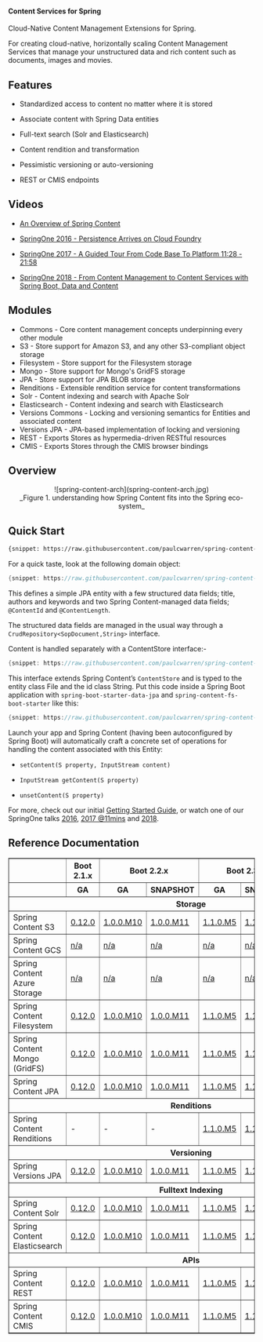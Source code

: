 #### Content Services for Spring

Cloud-Native Content Management Extensions for Spring.

For creating cloud-native, horizontally scaling Content Management Services that manage your unstructured data and rich content such as documents, images and movies.  

## Features

- Standardized access to content no matter where it is stored  

- Associate content with Spring Data entities

- Full-text search (Solr and Elasticsearch)

- Content rendition and transformation

- Pessimistic versioning or auto-versioning

- REST or CMIS endpoints

## Videos

- [An Overview of Spring Content](https://www.youtube.com/watch?v=pbDaONWWT3s)

- [SpringOne 2016 - Persistence Arrives on Cloud Foundry](https://www.youtube.com/watch?v=VisP5ebZoWw)

- [SpringOne 2017 - A Guided Tour From Code Base To Platform 11:28 - 21:58](https://www.youtube.com/watch?v=YtNvHTwHhRY&t=0s&list=PLAdzTan_eSPQ2uPeB0bByiIUMLVAhrPHL&index=93)

- [SpringOne 2018 - From Content Management to Content Services with Spring Boot, Data and Content](https://www.youtube.com/watch?v=qyIMHWR40eA)

## Modules

- Commons - Core content management concepts underpinning every other module
- S3 - Store support for Amazon S3, and any other S3-compliant object storage  
- Filesystem - Store support for the Filesystem storage
- Mongo - Store support for Mongo's GridFS storage
- JPA - Store support for JPA BLOB storage
- Renditions - Extensible rendition service for content transformations
- Solr - Content indexing and search with Apache Solr
- Elasticsearch  - Content indexing and search with Elasticsearch
- Versions Commons - Locking and versioning semantics for Entities and associated content
- Versions JPA - JPA-based implementation of locking and versioning
- REST - Exports Stores as hypermedia-driven RESTful resources
- CMIS - Exports Stores through the CMIS browser bindings

## Overview

<center>![spring-content-arch](spring-content-arch.jpg)</center>
<center>_Figure 1. understanding how Spring Content fits into the Spring eco-system_</center>

## Quick Start

```xml
{snippet: https://raw.githubusercontent.com/paulcwarren/spring-content-gettingstarted/main/spring-content-fs/complete/pom.xml 38-42}
```

For a quick taste, look at the following domain object:

```java
{snippet: https://raw.githubusercontent.com/paulcwarren/spring-content-gettingstarted/main/spring-content-fs/complete/src/main/java/gettingstarted/File.java 17-33}
```

This defines a simple JPA entity with a few structured data fields; title, authors and keywords and two Spring Content-managed data fields; `@ContentId` and `@ContentLength`.

The structured data fields are managed in the usual way through a `CrudRepository<SopDocument,String>` interface.  

Content is handled separately with a ContentStore interface:-

```java
{snippet: https://raw.githubusercontent.com/paulcwarren/spring-content-gettingstarted/main/spring-content-fs/complete/src/main/java/gettingstarted/FileContentStore.java 5-6}
```

This interface extends Spring Content’s `ContentStore` and is typed to the entity class File and the id class String.  Put this code inside a Spring Boot application with `spring-boot-starter-data-jpa` and `spring-content-fs-boot-starter` like this:

```java
{snippet: https://raw.githubusercontent.com/paulcwarren/spring-content-gettingstarted/main/spring-content-fs/complete/src/main/java/gettingstarted/SpringContentApplication.java 6-12}
```

Launch your app and Spring Content (having been autoconfigured by Spring Boot) will automatically craft a concrete set of operations for handling the content associated with this Entity:

- `setContent(S property, InputStream content)`

- `InputStream getContent(S property)`

- `unsetContent(S property)`

For more, check out our initial [Getting Started Guide](spring-content-fs-docs.md), or watch one of our SpringOne talks [2016](https://bit.ly/springone-vid), [2017 @11mins](https://www.youtube.com/watch?v=YtNvHTwHhRY) and [2018](https://www.youtube.com/watch?v=qyIMHWR40eA&t=52s).

## Reference Documentation

<table width=100% border=1px>
    <thead>
        <tr>
            <th></th>
            <th style="text-align:center">Boot 2.1.x</th>
            <th colspan=2 style="text-align:center">Boot 2.2.x</th>
            <th colspan=2 style="text-align:center">Boot 2.3.x</th>
            <th colspan=2 style="text-align:center">Boot 2.4.x</th>
        </tr>
        <tr>
            <th></th>
            <th>GA</th>
            <th>GA</th>
            <th>SNAPSHOT</th>
            <th>GA</th>
            <th>SNAPSHOT</th>
            <th>GA</th>
            <th>SNAPSHOT</th>
        </tr>
        <tr>
            <th colspan=9>Storage</th>
        </tr>
    </thead>
    <tbody>
        <tr>
            <td>Spring Content S3</td>
            <td><a href="refs/release/0.12.0/s3-index.html">0.12.0</a></td>
            <td><a href="refs/release/1.0.0.M11/s3-index.html">1.0.0.M10</a></td>
            <td><a href="refs/snapshot/1.0.x/s3-index.html">1.0.0.M11</a></td>
            <td><a href="refs/release/1.1.0.M5/s3-index.html">1.1.0.M5</a></td>
            <td><a href="refs/snapshot/1.1.x/s3-index.html">1.1.0.M6</a></td>
            <td><a href="refs/release/1.2.4/s3-index.html">1.2.4</a></td>
            <td><a href="refs/snapshot/1.2.x/s3-index.html">1.2.5</a></td>
        </tr>
        <tr>
            <td>Spring Content GCS</td>
            <td><a href="#">n/a</a></td>
            <td><a href="#">n/a</a></td>
            <td><a href="#">n/a</a></td>
            <td><a href="#">n/a</a></td>
            <td><a href="#">n/a</a></td>
            <td><a href="refs/release/1.2.4/gcs-index.html">1.2.4</a></td>
            <td><a href="refs/snapshot/1.2.x/gcs-index.html">1.2.5</a></td>
        </tr>
        <tr>
            <td>Spring Content Azure Storage</td>
            <td><a href="#">n/a</a></td>
            <td><a href="#">n/a</a></td>
            <td><a href="#">n/a</a></td>
            <td><a href="#">n/a</a></td>
            <td><a href="#">n/a</a></td>
            <td><a href="refs/release/1.2.4/azure-index.html">1.2.4</a></td>
            <td><a href="refs/snapshot/1.2.x/azure-index.html">1.2.5</a></td>
        </tr>
        <tr>
            <td>Spring Content Filesystem</td>
            <td><a href="refs/release/0.12.0/fs-index.html">0.12.0</a></td>
            <td><a href="refs/release/1.0.0.M10/fs-index.html">1.0.0.M10</a></td>
            <td><a href="refs/snapshot/1.0.x/fs-index.html">1.0.0.M11</a></td>
            <td><a href="refs/release/1.1.0.M5/fs-index.html">1.1.0.M5</a></td>
            <td><a href="refs/snapshot/1.1.x/fs-index.html">1.1.0.M6</a></td>
            <td><a href="refs/release/1.2.4/fs-index.html">1.2.4</a></td>
            <td><a href="refs/snapshot/1.2.x/fs-index.html">1.2.5</a></td>
        </tr>
        <tr>
            <td>Spring Content Mongo (GridFS)</td>
            <td><a href="refs/release/0.12.0/mongo-index.html">0.12.0</a></td>
            <td><a href="refs/release/1.0.0.M10/mongo-index.html">1.0.0.M10</a></td>
            <td><a href="refs/snapshot/1.0.x/mongo-index.html">1.0.0.M11</a></td>
            <td><a href="refs/release/1.1.0.M5/mongo-index.html">1.1.0.M5</a></td>
            <td><a href="refs/snapshot/1.1.x/mongo-index.html">1.1.0.M6</a></td>
            <td><a href="refs/release/1.2.4/mongo-index.html">1.2.4</a></td>
            <td><a href="refs/snapshot/1.2.x/mongo-index.html">1.2.5</a></td>
        </tr>
        <tr>
            <td>Spring Content JPA</td>
            <td><a href="refs/release/0.12.0/jpa-index.html">0.12.0</a></td>
            <td><a href="refs/release/1.0.0.M10/jpa-index.html">1.0.0.M10</a></td>
            <td><a href="refs/snapshot/1.0.x/jpa-index.html">1.0.0.M11</a></td>
            <td><a href="refs/release/1.1.0.M5/jpa-index.html">1.1.0.M5</a></td>
            <td><a href="refs/snapshot/1.1.x/jpa-index.html">1.1.0.M6</a></td>
            <td><a href="refs/release/1.2.4/jpa-index.html">1.2.4</a></td>
            <td><a href="refs/snapshot/1.2.x/jpa-index.html">1.2.5</a></td>
        </tr>
        <tr>
            <th colspan=9>Renditions</th>
        </tr>
        <tr>
            <td>Spring Content Renditions</td>
            <td>-</td>
            <td>-</td>
            <td>-</td>
            <td><a href="refs/release/1.1.0.M5/renditions-index.html">1.1.0.M5</a></td>
            <td><a href="refs/snapshot/1.1.x/renditions-index.html">1.1.0.M6</a></td>
            <td><a href="refs/release/1.2.4/renditions-index.html">1.2.4</a></td>
            <td><a href="refs/snapshot/1.2.x/renditions-index.html">1.2.5</a></td>
        </tr>
        <tr>
            <th colspan=9>Versioning</th>
        </tr>
        <tr>
            <td>Spring Versions JPA</td>
            <td><a href="refs/release/0.12.0/jpaversion-index.html">0.12.0</a></td>
            <td><a href="refs/release/1.0.0.M10/jpaversions-index.html">1.0.0.M10</a></td>
            <td><a href="refs/snapshot/1.0.x/jpaversions-index.html">1.0.0.M11</a></td>
            <td><a href="refs/release/1.1.0.M5/jpaversions-index.html">1.1.0.M5</a></td>
            <td><a href="refs/snapshot/1.1.x/jpaversions-index.html">1.1.0.M6</a></td>
            <td><a href="refs/release/1.2.4/jpaversions-index.html">1.2.4</a></td>
            <td><a href="refs/snapshot/1.2.x/jpaversions-index.html">1.2.5</a></td>
        </tr>
        <tr>
            <th colspan=9>Fulltext Indexing</th>
        </tr>
        <tr>
            <td>Spring Content Solr</td>
            <td><a href="refs/release/0.12.0/solr-index.html">0.12.0</a></td>
            <td><a href="refs/release/1.0.0.M10/solr-index.html">1.0.0.M10</a></td>
            <td><a href="refs/snapshot/1.0.x/solr-index.html">1.0.0.M11</a></td>
            <td><a href="refs/release/1.1.0.M5/solr-index.html">1.1.0.M5</a></td>
            <td><a href="refs/snapshot/1.1.x/solr-index.html">1.1.0.M6</a></td>
            <td><a href="refs/release/1.2.4/solr-index.html">1.2.4</a></td>
            <td><a href="refs/snapshot/1.2.x/solr-index.html">1.2.5</a></td>
        </tr>
        <tr>
            <td>Spring Content Elasticsearch</td>
            <td><a href="refs/release/0.12.0/elasticsearch-index.html">0.12.0</a></td>
            <td><a href="refs/release/1.0.0.M10/elasticsearch-index.html">1.0.0.M10</a></td>
            <td><a href="refs/snapshot/1.0.x/elasticsearch-index.html">1.0.0.M11</a></td>
            <td><a href="refs/release/1.1.0.M5/elasticsearch-index.html">1.1.0.M5</a></td>
            <td><a href="refs/snapshot/1.1.x/elasticsearch-index.html">1.1.0.M6</a></td>
            <td><a href="refs/release/1.2.4/elasticsearch-index.html">1.2.4</a></td>
            <td><a href="refs/snapshot/1.2.x/elasticsearch-index.html">1.2.5</a></td>
        </tr>
        <tr>
            <th colspan=9>APIs</th>
        </tr>
        <tr>
            <td>Spring Content REST</td>
            <td><a href="refs/release/0.12.0/rest-index.html">0.12.0</a></td>
            <td><a href="refs/release/1.0.0.M10/rest-index.html">1.0.0.M10</a></td>
            <td><a href="refs/snapshot/1.0.x/rest-index.html">1.0.0.M11</a></td>
            <td><a href="refs/release/1.1.0.M5/rest-index.html">1.1.0.M5</a></td>
            <td><a href="refs/snapshot/1.1.x/rest-index.html">1.1.0.M6</a></td>
            <td><a href="refs/release/1.2.4/rest-index.html">1.2.4</a></td>
            <td><a href="refs/snapshot/1.2.x/rest-index.html">1.2.5</a></td>
        </tr>
        <tr>
            <td>Spring Content CMIS</td>
            <td><a href="refs/release/0.12.0/cmis-index.html">0.12.0</a></td>
            <td><a href="refs/release/1.0.0.M10/cmis-index.html">1.0.0.M10</a></td>
            <td><a href="refs/snapshot/1.0.x/cmis-index.html">1.0.0.M11</a></td>
            <td><a href="refs/release/1.1.0.M5/cmis-index.html">1.1.0.M5</a></td>
            <td><a href="refs/snapshot/1.1.x/cmis-index.html">1.1.0.M6</a></td>
            <td><a href="refs/release/1.2.4/cmis-index.html">1.2.4</a></td>
            <td><a href="refs/snapshot/1.2.x/cmis-index.html">1.2.5</a></td>
        </tr>
    </tbody>
</table>
